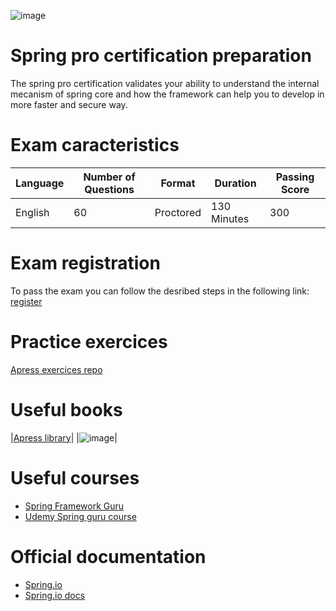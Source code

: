![image](https://user-images.githubusercontent.com/45130488/190498832-e081fa61-88f4-4c72-a8a9-9afbdf5fc476.png)

# Spring pro certification preparation
The spring pro certification validates your ability to understand the internal mecanism of spring core and how the framework can help you to develop in more faster and secure way.

# Exam caracteristics
| Language  | Number of Questions | Format | Duration | Passing Score |
|---|---|---|---|---|
| English  | 60 | Proctored | 130 Minutes  | 300 |



# Exam registration
To pass the exam you can follow the desribed steps in the following link: [register](https://www.vmware.com/learning/certification/spring-pro-develop-exam.html)

# Practice exercices
[Apress exercices repo](https://github.com/Apress/pivotal-certified-pro-spring-dev-exam-02)

# Useful books
|[Apress library](https://www.apress.com/fr)|
|![image](https://user-images.githubusercontent.com/45130488/190497220-98a89fcf-93e1-4ae1-9759-2a7d07ea53aa.png)|

# Useful courses
- [Spring Framework Guru](https://springframework.guru/)
- [Udemy Spring guru course](https://www.udemy.com/course/spring-framework-5-beginner-to-guru/)

# Official documentation
- [Spring.io](https://spring.io/)
- [Spring.io docs](https://docs.spring.io/spring-framework/docs/current/reference/html/)
